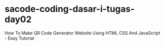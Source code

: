 # sacode-coding-dasar-i-tugas-day02
How To Make QR Code Generator Website Using HTML CSS And JavaScript  - Easy Tutorial
